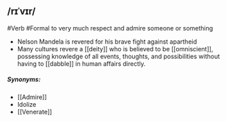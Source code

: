 ## /rɪˈvɪr/  
#Verb  #Formal
to very much respect and admire someone or something

- Nelson Mandela is revered for his brave fight against apartheid
- Many cultures revere a [[deity]] who is believed to be [[omniscient]], possessing knowledge of all events, thoughts, and possibilities without having to [[dabble]] in human affairs directly.

##### Synonyms: 
- [[Admire]]
- Idolize
- [[Venerate]]